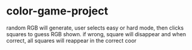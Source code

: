 # color-game-project
random RGB will generate, user selects easy or hard mode, then clicks squares to guess RGB shown. if wrong, square will disappear and when correct, all squares will reappear in the correct coor
